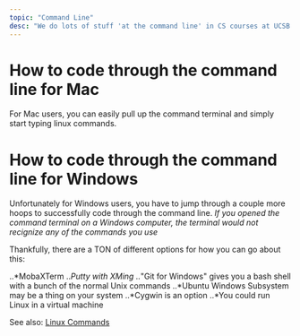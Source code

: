 ```yaml
---
topic: "Command Line"
desc: "We do lots of stuff 'at the command line' in CS courses at UCSB... "
---
```


# How to code through the command line for Mac

For Mac users, you can easily pull up the command terminal and simply start typing linux commands.

# How to code through the command line for Windows

Unfortunately for Windows users, you have to jump through a couple more hoops to successfully code through the command line.
*If you opened the command terminal on a Windows computer, the terminal would not recignize any of the commands you use*

Thankfully, there are a TON of different options for how you can go about this:


..*MobaXTerm 
..*Putty with XMing
..*"Git for Windows" gives you a bash shell with a bunch of the normal Unix commands
..*Ubuntu Windows Subsystem may be a thing on your system
..*Cygwin is an option
..*You could run Linux in a virtual machine 




See also: [Linux Commands](/topics/linux_commands/)

